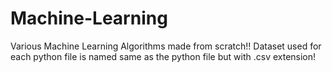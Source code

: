 # Machine-Learning

Various Machine Learning Algorithms made from scratch!!
Dataset used for each python file is named same as the python file but with .csv extension!
